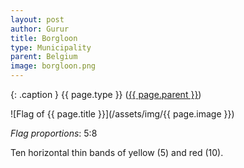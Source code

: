 ```yaml
---
layout: post
author: Gurur
title: Borgloon
type: Municipality
parent: Belgium
image: borgloon.png
---
```

{: .caption }
{{ page.type }} ([{{ page.parent }}](/2019/03/14/belgium.html))

![Flag of {{ page.title }}](/assets/img/{{ page.image }})

*Flag proportions*: 5:8

Ten horizontal thin bands of yellow (5) and red (10).